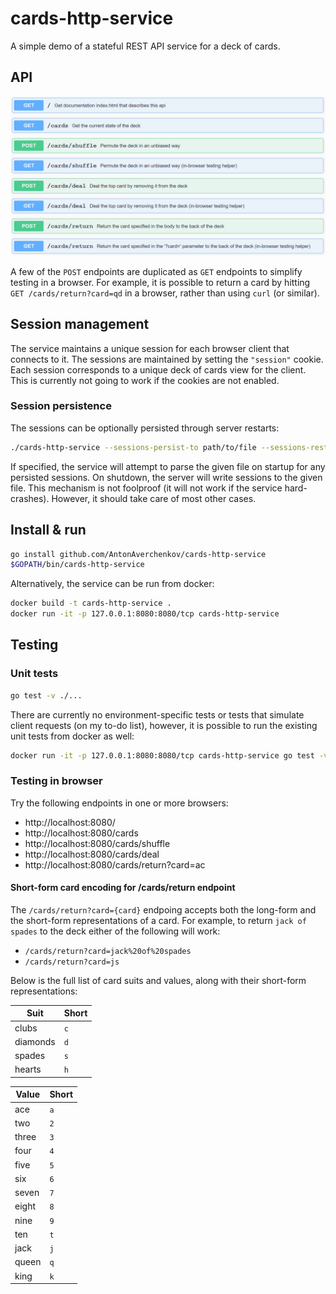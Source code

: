 # cards-http-service

A simple demo of a stateful REST API service for a deck of cards.

## API

![api](/doc/api.png)

A few of the `POST` endpoints are duplicated as `GET` endpoints to simplify
testing in a browser. For example, it is possible to return a card by hitting
`GET /cards/return?card=qd` in a browser, rather than using `curl` (or similar).

## Session management

The service maintains a unique session for each browser client that connects to
it. The sessions are maintained by setting the `"session"` cookie. Each session
corresponds to a unique deck of cards view for the client. This is currently not
going to work if the cookies are not enabled.

### Session persistence

The sessions can be optionally persisted through server restarts:

```sh
./cards-http-service --sessions-persist-to path/to/file --sessions-restore-from path/to/file
```

If specified, the service will attempt to parse the given file on startup for
any persisted sessions. On shutdown, the server will write sessions to the
given file. This mechanism is not foolproof (it will not work if the service
hard-crashes). However, it should take care of most other cases.

## Install & run

```sh
go install github.com/AntonAverchenkov/cards-http-service
$GOPATH/bin/cards-http-service
```

Alternatively, the service can be run from docker:

```sh
docker build -t cards-http-service .
docker run -it -p 127.0.0.1:8080:8080/tcp cards-http-service
```

## Testing

### Unit tests

```sh
go test -v ./...
```

There are currently no environment-specific tests or tests that simulate client
requests (on my to-do list), however, it is possible to run the existing unit
tests from docker as well:

```sh
docker run -it -p 127.0.0.1:8080:8080/tcp cards-http-service go test -v ./...
```

### Testing in browser

Try the following endpoints in one or more browsers:

- http://localhost:8080/
- http://localhost:8080/cards
- http://localhost:8080/cards/shuffle
- http://localhost:8080/cards/deal
- http://localhost:8080/cards/return?card=ac

#### Short-form card encoding for /cards/return endpoint

The `/cards/return?card={card}` endpoing accepts both the long-form and the
short-form representations of a card. For example, to return `jack of spades`
to the deck either of the following will work:

- `/cards/return?card=jack%20of%20spades`
- `/cards/return?card=js`

Below is the full list of card suits and values, along with their short-form
representations:

| Suit     | Short |
|----------|-------|
| clubs    | `c`   |
| diamonds | `d`   |
| spades   | `s`   |
| hearts   | `h`   |


| Value | Short |
|-------|-------|
| ace   | `a`   |
| two   | `2`   |
| three | `3`   |
| four  | `4`   |
| five  | `5`   |
| six   | `6`   |
| seven | `7`   |
| eight | `8`   |
| nine  | `9`   |
| ten   | `t`   |
| jack  | `j`   |
| queen | `q`   |
| king  | `k`   |

